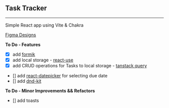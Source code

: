 ## Task Tracker

---

Simple React app using Vite & Chakra

[Figma Designs](https://www.figma.com/file/oxen1fyXzt5rAciomHfg5K/Custom-Dashboard?type=design&node-id=0%3A1&mode=design&t=ikNPDA17SQajEloH-1)

**To Do - Features**

- [x] add [formik](https://formik.org/)
- [x] add local storage - [react-use](https://github.com/streamich/react-use/blob/master/docs/useLocalStorage.md)
- [x] add CRUD operations for Tasks to local storage - [tanstack query](https://tanstack.com/query/latest)
- [] add [react-datepicker](https://github.com/Hacker0x01/react-datepicker) for selecting due date
- [] add [dnd-kit](https://github.com/clauderic/dnd-kit/tree/master)

**To Do - Minor Improvements && Refactors**

- [] add toasts
